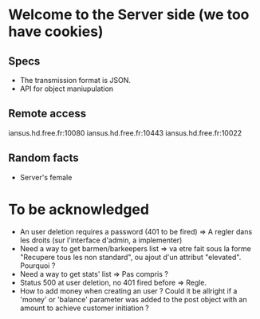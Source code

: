 # Welcome to the Server side (we too have cookies)

## Specs

- The transmission format is JSON.
- API for object maniupulation

## Remote access
iansus.hd.free.fr:10080
iansus.hd.free.fr:10443
iansus.hd.free.fr:10022

## Random facts
- Server's female


# To be acknowledged
- An user deletion requires a password (401 to be fired) => A regler dans les droits (sur l'interface d'admin, a implementer)
- Need a way to get barmen/barkeepers list => va etre fait sous la forme "Recupere tous les non standard", ou ajout d'un attribut "elevated". Pourquoi ?
- Need a way to get stats' list	=> Pas compris ?
- Status 500 at user deletion, no 401 fired before => Regle. 
- How to add money when creating an user ? Could it be allright if a 'money' or 'balance' parameter was added to the post object with an amount to achieve customer initiation ?

